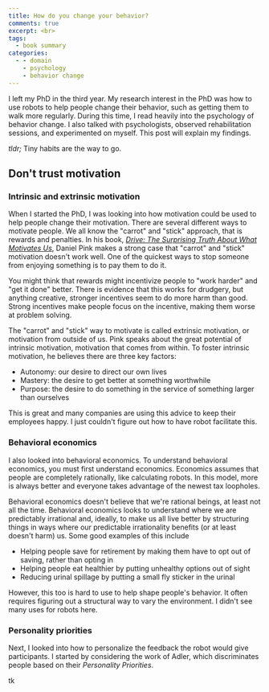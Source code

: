 ```yaml
---
title: How do you change your behavior?
comments: true
excerpt: <br>
tags:
  - book summary
categories:
  - - domain
    - psychology
    - behavior change
---
```


I left my PhD in the third year.
My research interest in the PhD was how to use robots to help people change their behavior, such as getting them to walk more regularly.
During this time, I read heavily into the psychology of behavior change.
I also talked with psychologists, observed rehabilitation sessions, and experimented on myself.
This post will explain my findings.

_tldr;_ Tiny habits are the way to go.

## Don't trust motivation

<!--
Well before beginning the PhD, I was a behavior change nerd.
(Probably, I was inspired by [Tim Ferriss and his interest in routines](https://www.businessinsider.com/tim-ferriss-morning-routine-2017-1).)
I had been experimenting with forming new 
-->
### Intrinsic and extrinsic motivation

When I started the PhD, I was looking into how motivation could be used to help people change their motivation.
There are several different ways to motivate people.
We all know the "carrot" and "stick" approach, that is rewards and penalties.
In his book, _[Drive: The Surprising Truth About What Motivates Us](http://localhost:4000/blog/2021/01/11/behavior-change/)_, Daniel Pink makes a strong case that "carrot" and "stick" motivation doesn't work well.
One of the quickest ways to stop someone from enjoying something is to pay them to do it.

You might think that rewards might incentivize people to "work harder" and "get it done" better.
There is evidence that this works for drudgery, but anything creative, stronger incentives seem to do more harm than good.
Strong incentives make people focus on the incentive, making them worse at problem solving.

The "carrot" and "stick" way to motivate is called extrinsic motivation, or motivation from outside of us.
Pink speaks about the great potential of intrinsic motivation, motivation that comes from within.
To foster intrinsic motivation, he believes there are three key factors:
* Autonomy: our desire to direct our own lives
* Mastery:  the desire to get better at something worthwhile
* Purpose: the desire to do something in the service of something larger than ourselves

This is great and many companies are using this advice to keep their employees happy.
I just couldn't figure out how to have robot facilitate this.

### Behavioral economics

I also looked into behavioral economics.
To understand behavioral economics, you must first understand economics.
Economics assumes that people are completely rationally, like calculating robots.
In this model, more is always better and everyone takes advantage of the newest tax loopholes.

Behavioral economics doesn't believe that we're rational beings, at least not all the time.
Behavioral economics looks to understand where we are predictably irrational and, ideally, to make us all live better by structuring things in ways where our predictable irrationality benefits (or at least doesn't harm) us.
Some good examples of this include 
* Helping people save for retirement by making them have to opt out of saving, rather than opting in
* Helping people eat healthier by putting unhealthy options out of sight
* Reducing urinal spillage by putting a small fly sticker in the urinal

However, this too is hard to use to help shape people's behavior.
It often requires figuring out a structural way to vary the environment.
I didn't see many uses for robots here.

### Personality priorities

Next, I looked into how to personalize the feedback the robot would give participants.
I started by considering the work of Adler, which discriminates people based on their _Personality Priorities_.

tk